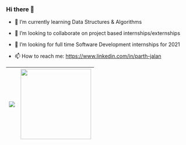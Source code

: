 ### Hi there 👋

<!-- - 🔭 I’m currently working on ... -->
- 🌱 I’m currently learning Data Structures & Algorithms

- 👯 I’m looking to collaborate on project based internships/externships

- 🤔 I’m looking for full time Software Development internships for 2021

- 📫 How to reach me: https://www.linkedin.com/in/parth-jalan

|<img align="center" src="https://github-readme-stats-yashgoyal2802.vercel.app/api?username=parthjalan37&&theme=buefy-dark&&show_icons=true&&hide_border=false&bg_color=1a1b27&icon_color=ff3860&title_color=7957d5&text_color=808080&count_private=true" />|<img align="center" height="193px" src="https://github-readme-stats-yashgoyal2802.vercel.app/api/top-langs/?username=parthjalan37&layout=compact&hide=jupyter%20notebook&&theme=buefy-dark&&show_icons=true&&hide_border=false&bg_color=1a1b27&icon_color=ff3860&title_color=7957d5&text_color=808080" />|
|---|---|
<!--<img src="https://github-readme-stats.vercel.app/api?username=parthjalan37&&show_icons=true&title_color=ffffff&icon_color=bb2acf&text_color=daf7dc&bg_color=151515">-->
<!--
- 💬 Ask me about ...
- 😄 Pronouns: ...
- ⚡ Fun fact: ...
-->
